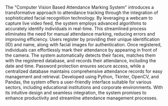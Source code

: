 The "Computer Vision Based Attendance Marking System" introduces a transformative approach to attendance tracking through the integration of sophisticated facial recognition technology. By leveraging a webcam to capture live video feed, the system employs advanced algorithms to accurately identify individuals in real-time. This streamlined process eliminates the need for manual attendance marking, reducing errors and improving efficiency. Users register by providing their unique identification (ID) and name, along with facial images for authentication. Once registered, individuals can effortlessly mark their attendance by appearing in front of the camera. The system automatically detects their faces, matches them with the registered database, and records their attendance, including the date and time. Password protection ensures secure access, while a centralized database maintains comprehensive attendance records for easy management and retrieval. Developed using Python, Tkinter, OpenCV, and Pandas, the system offers a user-friendly interface suitable for various sectors, including educational institutions and corporate environments. With its intuitive design and seamless integration, the system promises to enhance productivity and streamline attendance management processes.
